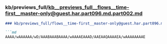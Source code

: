 ### kb/previews_full/kb__previews_full__flows__time-first__master-only@guest.har.part096.md.part002.md

```md
### kb/previews_full/flows__time-first__master-only@guest.har.part096.md (part 002)

```md
AAAA/wAAAAAA/wD/AAABAAABAAAA/wAAAAEAAAD/AAEAAQAAAAEA/wAAAAAAAAE
```

```

```
